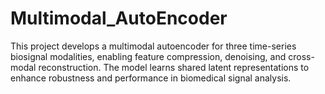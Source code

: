 # Multimodal_AutoEncoder
This project develops a multimodal autoencoder for three time-series biosignal modalities, enabling feature compression, denoising, and cross-modal reconstruction. The model learns shared latent representations to enhance robustness and performance in biomedical signal analysis.
